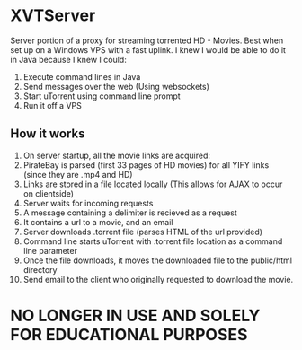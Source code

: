 # XVTServer
Server portion of a proxy for streaming torrented HD - Movies. Best when set up on a Windows VPS with a fast uplink. I knew I would be able to do it in Java because I knew I could:

1. Execute command lines in Java
2. Send messages over the web (Using websockets)
3. Start uTorrent using command line prompt
4. Run it off a VPS

## How it works

1. On server startup, all the movie links are acquired:
  1. PirateBay is parsed (first 33 pages of HD movies) for all YIFY links (since they are .mp4 and HD)
  2. Links are stored in a file located locally (This allows for AJAX to occur on clientside)
2. Server waits for incoming requests
  1. A message containing a delimiter is recieved as a request
  2. It contains a url to a movie, and an email
3. Server downloads .torrent file (parses HTML of the url provided)
4. Command line starts uTorrent with .torrent file location as a command line parameter
5. Once the file downloads, it moves the downloaded file to the public/html directory
6. Send email to the client who originally requested to download the movie.

# NO LONGER IN USE AND SOLELY FOR EDUCATIONAL PURPOSES



